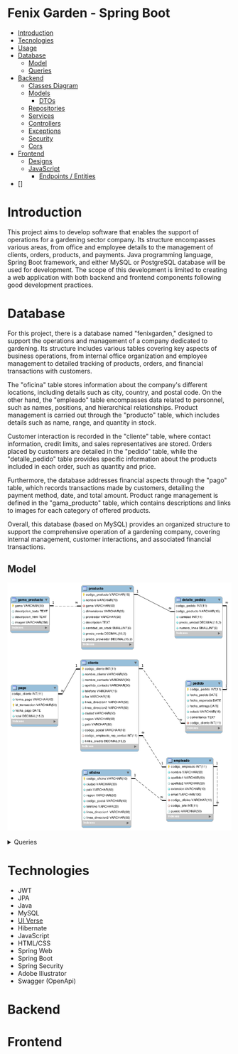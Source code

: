 # Fenix Garden - Spring Boot

- [Introduction](#introduction)
- [Tecnologies](#technologies)
- [Usage](#usage)
- [Database](#database)
    - [Model](#model)
    - [Queries](#queries)
- [Backend](#backend)
    - [Classes Diagram](#classes-diagram)
    - [Models](#models)
        - [DTOs](#dtos)
    - [Repositories](#repositories)
    - [Services](#services)
    - [Controllers](#controllers)
    - [Exceptions](#exceptions)
    - [Security](#security)
    - [Cors](#cors)
- [Frontend](#frontend)
    - [Designs](#designs)
    - [JavaScript](#javascript)
        - [Endpoints / Entities](#endpoints/entities)
- []

# Introduction

This project aims to develop software that enables the support of operations for a gardening sector company. Its structure encompasses various areas, from office and employee details to the management of clients, orders, products, and payments. Java programming language, Spring Boot framework, and either MySQL or PostgreSQL database will be used for development. The scope of this development is limited to creating a web application with both backend and frontend components following good development practices.

# Database

For this project, there is a database named "fenixgarden," designed to support the operations and management of a company dedicated to gardening. Its structure includes various tables covering key aspects of business operations, from internal office organization and employee management to detailed tracking of products, orders, and financial transactions with customers.

The "oficina" table stores information about the company's different locations, including details such as city, country, and postal code. On the other hand, the "empleado" table encompasses data related to personnel, such as names, positions, and hierarchical relationships. Product management is carried out through the "producto" table, which includes details such as name, range, and quantity in stock.

Customer interaction is recorded in the "cliente" table, where contact information, credit limits, and sales representatives are stored. Orders placed by customers are detailed in the "pedido" table, while the "detalle_pedido" table provides specific information about the products included in each order, such as quantity and price.

Furthermore, the database addresses financial aspects through the "pago" table, which records transactions made by customers, detailing the payment method, date, and total amount. Product range management is defined in the "gama_producto" table, which contains descriptions and links to images for each category of offered products.

Overall, this database (based on MySQL) provides an organized structure to support the comprehensive operation of a gardening company, covering internal management, customer interactions, and associated financial transactions.

## Model

![](./frontend/resources/doc/diagramDB.png)

<details id="queries">
  <summary>Queries</summary>

  - Elemento 1
  - Elemento 2
  - Elemento 3
  
</details>


# Technologies

- JWT
- JPA
- Java
- MySQL
- [UI Verse](https://uiverse.io/elements?t=css)
- Hibernate
- JavaScript
- HTML/CSS
- Spring Web
- Spring Boot
- Spring Security
- Adobe Illustrator
- Swagger (OpenApi)

# Backend
# Frontend